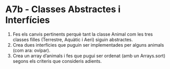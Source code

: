 # A7b - Classes Abstractes i Interfícies

1. Fes els canvis pertinents perquè tant la classe Animal com les tres classes filles (Terrestre, Aquàtic i Aeri) siguin abstractes.
2. Crea dues interfícies que puguin ser implementades per alguns animals (com ara: ovípar).
3. Crea un array d’animals i fes que pugui ser ordenat (amb un Arrays.sort) segons els criteris que consideris adients.